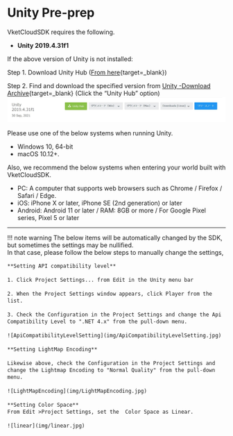 # **Unity Pre-prep**

VketCloudSDK requires the following.

- **Unity 2019.4.31f1**

If the above version of Unity is not installed:

Step 1. Download Unity Hub ([From here](https://unity3d.com/get-unity/download){target=_blank})  
  
Step 2. Find and download the specified version from [Unity -Download Archive](https://unity3d.com/jp/get-unity/download/archive){target=_blank} (Click the “Unity Hub” option)
![DownloadVersion](img/DownloadVersion.jpg)  

Please use one of the below systems when running Unity.

- Windows 10, 64-bit
- macOS 10.12+.

Also, we recommend the below systems when entering your world built with VketCloudSDK.

- PC: A computer that supports web browsers such as Chrome / Firefox / Safari / Edge.
- iOS: iPhone X or later, iPhone SE (2nd generation) or later
- Android: Android 11 or later / RAM: 8GB or more / For Google Pixel series, Pixel 5 or later

---

!!! note warning
    The below items will be automatically changed by the SDK, but sometimes the settings may be nullified.<br>
    In that case, please follow the below steps to manually change the settings,

    **Setting API compatibility level**

    1. Click Project Settings... from Edit in the Unity menu bar  

    2. When the Project Settings window appears, click Player from the list.  

    3. Check the Configuration in the Project Settings and change the Api Compatibility Level to ".NET 4.x" from the pull-down menu.

    ![ApiCompatibilityLevelSetting](img/ApiCompatibilityLevelSetting.jpg)

    **Setting LightMap Encoding**

    Likewise above, check the Configuration in the Project Settings and change the Lightmap Encoding to "Normal Quality" from the pull-down menu.

    ![LightMapEncoding](img/LightMapEncoding.jpg)

    **Setting Color Space**
    From Edit >Project Settings, set the  Color Space as Linear.

    ![linear](img/linear.jpg)

